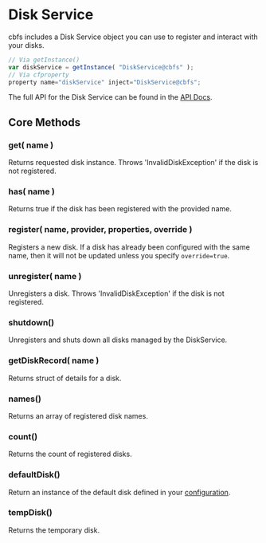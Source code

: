 # Disk Service

cbfs includes a Disk Service object you can use to register and interact with your disks.

```javascript
// Via getInstance()
var diskService = getInstance( "DiskService@cbfs" );
// Via cfproperty
property name="diskService" inject="DiskService@cbfs";
```

The full API for the Disk Service can be found in the [API Docs](https://apidocs.ortussolutions.com/#/coldbox-modules/cbfs/).

## Core Methods

### get( name )

Returns requested disk instance. Throws 'InvalidDiskException' if the disk is not registered.

### has( name )

Returns true if the disk has been registered with the provided name.

### register( name, provider, properties, override )

Registers a new disk. If a disk has already been configured with the same name, then it will not be updated unless you specify `override=true`.

### unregister( name )

Unregisters a disk. Throws 'InvalidDiskException' if the disk is not registered.

### shutdown()

Unregisters and shuts down all disks managed by the DiskService.

### getDiskRecord( name )

Returns struct of details for a disk.

### names()

Returns an array of registered disk names.

### count()

Returns the count of registered disks.

### defaultDisk()

Return an instance of the default disk defined in your [configuration](configuration.md).

### tempDisk()

Returns the temporary disk.
